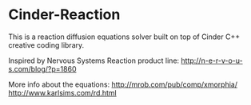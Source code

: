 # Cinder-Reaction
This is a reaction diffusion equations solver built on top of Cinder C++ creative coding library.

Inspired by Nervous Systems Reaction product line: http://n-e-r-v-o-u-s.com/blog/?p=1860

More info about the equations: http://mrob.com/pub/comp/xmorphia/
                               http://www.karlsims.com/rd.html
                               
